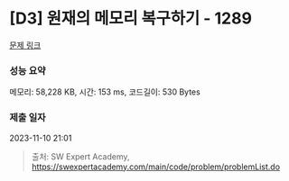 # [D3] 원재의 메모리 복구하기 - 1289 

[문제 링크](https://swexpertacademy.com/main/code/problem/problemDetail.do?contestProbId=AV19AcoKI9sCFAZN) 

### 성능 요약

메모리: 58,228 KB, 시간: 153 ms, 코드길이: 530 Bytes

### 제출 일자

2023-11-10 21:01



> 출처: SW Expert Academy, https://swexpertacademy.com/main/code/problem/problemList.do